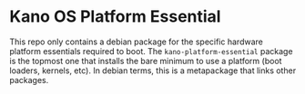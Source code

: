 # Kano OS Platform Essential

This repo only contains a debian package for the specific hardware platform
essentials required to boot. The `kano-platform-essential` package is the
topmost one that installs the bare minimum to use a platform (boot loaders,
kernels, etc). In debian terms, this is a metapackage that links other packages.

